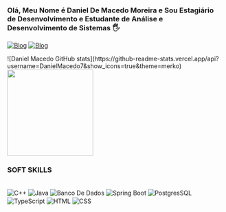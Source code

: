 ### Olá, Meu Nome é Daniel De Macedo Moreira e Sou Estagiário de Desenvolvimento e Estudante de Análise e Desenvolvimento de Sistemas 🖐️


[![Blog](https://img.shields.io/badge/LinkedIn-0077B5?style=for-the-badge&logo=linkedin&logoColor=white)](https://www.linkedin.com/in/daniel-macedo-b0350a239/)
[![Blog](https://img.shields.io/badge/Instagram-E4405F?style=for-the-badge&logo=instagram&logoColor=white)](https://www.instagram.com/daniel_macedo7/)

<div>
![Daniel Macedo GitHub stats](https://github-readme-stats.vercel.app/api?username=DanielMacedo7&show_icons=true&theme=merko)
<img height="200em" src="https://github-readme-stats.vercel.app/api/top-langs/?username=DanielMacedo7&layout=compact&langs_count=8&theme=dark&hide=css,scss,html,tex,makefile,ShaderLab,HLSL" />
</div>


### SOFT SKILLS
<div style ="display: inline_block"><br/>
<img align="center" alt="C++" src="https://img.shields.io/badge/C%2B%2B-00599C?style=for-the-badge&logo=c%2B%2B&logoColor=white"/>
<img align="center" alt="Java" src="https://img.shields.io/badge/Java-ED8B00?style=for-the-badge&logo=openjdk&logoColor=white"/>
<img align="center" alt="Banco De Dados" src="https://img.shields.io/badge/MySQL-00000F?style=for-the-badge&logo=mysql&logoColor=white"/>
<img align="center" alt="Spring Boot" src="https://img.shields.io/badge/Spring-6DB33F?style=for-the-badge&logo=spring&logoColor=white"/>
<img align="center" alt="PostgresSQL" src="https://img.shields.io/badge/PostgreSQL-316192?style=for-the-badge&logo=postgresql&logoColor=white"/>
<img align="center" alt="TypeScript" src="https://img.shields.io/badge/TypeScript-007ACC?style=for-the-badge&logo=typescript&logoColor=white"/>
<img align="center" alt="HTML" src="https://img.shields.io/badge/HTML5-E34F26?style=for-the-badge&logo=html5&logoColor=white"/>
<img align="center" alt="CSS" src="https://img.shields.io/badge/CSS3-1572B6?style=for-the-badge&logo=css3&logoColor=white"/>




</div>
